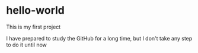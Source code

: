 # hello-world
This is my first project

I have prepared to study the GitHub for a long time, but I don't take any step to do it until now
